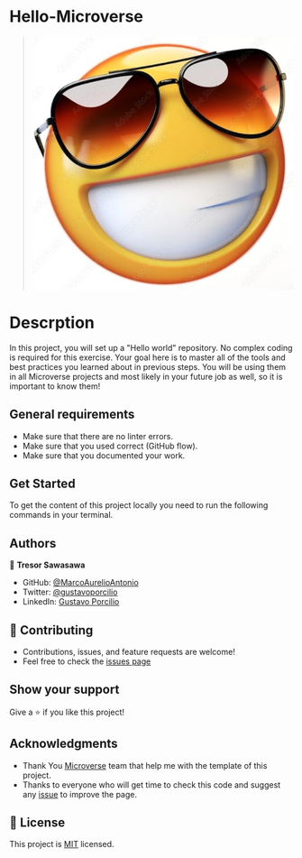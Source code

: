 # Hello-Microverse

> ![screenshot](emoji.jpg)

# Descrption

In this project, you will set up a "Hello world" repository. No complex coding is required for this exercise. Your goal here is to master all of the tools and best practices you learned about in previous steps. You will be using them in all Microverse projects and most likely in your future job as well, so it is important to know them!

## General requirements

- Make sure that there are no linter errors.
- Make sure that you used correct (GitHub flow).
- Make sure that you documented your work.

## Get Started

To get the content of this project locally you need to run the following commands in your terminal.

## Authors

👤 **Tresor Sawasawa**

- GitHub: [@MarcoAurelioAntonio](https://github.com/MarcoAurelioAntonio)
- Twitter: [@gustavoporcilio](https://twitter.com/gustavoporcilio)
- LinkedIn: [Gustavo Porcilio](https://www.linkedin.com/in/gustavo-porcilio-4496a223a/)

## 🤝 Contributing

- Contributions, issues, and feature requests are welcome!
- Feel free to check the [issues page](https://github.com/MarcoAurelioAntonio/Hello-Microverse/issues)

## Show your support

Give a ⭐️ if you like this project!

## Acknowledgments

- Thank You [Microverse](www.microverse.org) team that help me with the template of this project.
- Thanks to everyone who will get time to check this code and suggest any [issue](https://github.com/MarcoAurelioAntonio/Hello-Microverse/issues) to improve the page.

## 📝 License

This project is [MIT](./MIT.md) licensed.